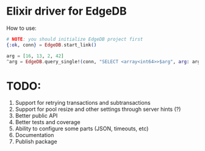 # Elixir driver for EdgeDB

How to use:
```elixir
# NOTE: you should initialize EdgeDB project first
{:ok, conn} = EdgeDB.start_link()

arg = [16, 13, 2, 42]
^arg = EdgeDB.query_single!(conn, "SELECT <array<int64>>$arg", arg: arg)
```

# TODO:
1. Support for retrying transactions and subtransactions
2. Support for pool resize and other settings through server hints (?)
3. Better public API
4. Better tests and coverage
5. Ability to configure some parts (JSON, timeouts, etc)
6. Documentation
7. Publish package
